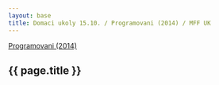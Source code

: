```yaml
---
layout: base
title: Domaci ukoly 15.10. / Programovani (2014) / MFF UK
---
```


[Programovani (2014)](../2014-programovani.html)

## {{ page.title }}

<script src="https://gist.github.com/ondrejsika/e52c44b2b8b5f2c2edec.js"></script>

<script src="https://gist.github.com/ondrejsika/1253aeaa6451c52f045d.js"></script>

<script src="https://gist.github.com/ondrejsika/10e24126cbe615cf5ca8.js"></script>
